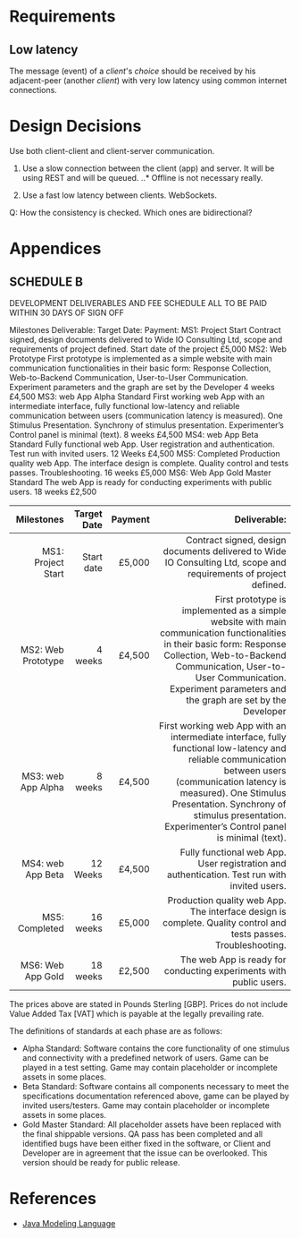Requirements
============

Low latency
-----------
The message (event) of a _client_'s *choice* should be received by his adjacent-peer (another _client_) with very low latency using common internet connections.

Design Decisions
================
Use both client-client and client-server communication.

1. Use a slow connection between the client (app) and server. It will be using REST and will be queued.
..* Offline is not necessary really.

2. Use a fast low latency between clients. WebSockets.

Q:
How the consistency is checked. 
Which ones are bidirectional?


Appendices
==========

SCHEDULE B
----------
DEVELOPMENT DELIVERABLES AND FEE SCHEDULE
ALL TO BE PAID WITHIN 30 DAYS OF SIGN OFF

Milestones
Deliverable:
Target Date:
Payment:
MS1: Project Start
Contract signed, design documents delivered to Wide IO Consulting Ltd, scope and requirements of project defined.
Start date of the project
£5,000
MS2: Web Prototype
First prototype is implemented as a simple website with main communication functionalities in their basic form: Response Collection, Web-to-Backend Communication, User-to-User Communication. Experiment parameters and the graph are set by the Developer
4 weeks
£4,500
MS3: web App Alpha Standard
First working web App with an intermediate interface, fully functional low-latency and reliable communication between users (communication latency is measured). One Stimulus Presentation. Synchrony of stimulus presentation. Experimenter’s Control panel is minimal (text).
8 weeks
£4,500
MS4: web App Beta Standard
Fully functional web App. User registration and authentication. Test run with invited users.
12 Weeks
£4,500
MS5: Completed
Production quality web App. The interface design is complete. Quality control and tests passes. Troubleshooting.
16 weeks
£5,000
MS6: Web App Gold Master Standard
The web App is ready for conducting experiments with public users.
18 weeks
£2,500


|Milestones         |Target Date     |Payment |                                                                         Deliverable: |
|------------------:|---------------:|-------:|-------------------------------------------------------------------------------------:|
|MS1: Project Start | Start date     | £5,000 | Contract signed, design documents delivered to Wide IO Consulting Ltd, scope and requirements of project defined.|
|MS2: Web Prototype | 4 weeks        | £4,500 | First prototype is implemented as a simple website with main communication functionalities in their basic form: Response Collection, Web-to-Backend Communication, User-to-User Communication. Experiment parameters and the graph are set by the Developer|
|MS3: web App Alpha | 8 weeks        | £4,500 | First working web App with an intermediate interface, fully functional low-latency and reliable communication between users (communication latency is measured). One Stimulus Presentation. Synchrony of stimulus presentation. Experimenter’s Control panel is minimal (text).|
|MS4: web App Beta  | 12 Weeks       | £4,500 | Fully functional web App. User registration and authentication. Test run with invited users.|
|MS5: Completed     | 16 weeks       | £5,000 | Production quality web App. The interface design is complete. Quality control and tests passes. Troubleshooting.|
|MS6: Web App Gold  | 18 weeks       | £2,500 | The web App is ready for conducting experiments with public users. |


The prices above are stated in Pounds Sterling [GBP].
Prices do not include Value Added Tax [VAT] which is payable at the legally prevailing rate.

The definitions of standards at each phase are as follows:
* Alpha Standard: Software contains the core functionality of one stimulus and connectivity with a predefined network of users. Game can be played in a test setting. Game may contain placeholder or incomplete assets in some places.
* Beta Standard: Software contains all components necessary to meet the specifications documentation referenced above, game can be played by invited users/testers. Game may contain placeholder or incomplete assets in some places.
* Gold Master Standard: All placeholder assets have been replaced with the final shippable versions. QA pass has been completed and all identified bugs have been either fixed in the software, or Client and Developer are in agreement that the issue can be overlooked. This version should be ready for public release.




References
==========
* [Java Modeling Language](http://en.wikipedia.org/wiki/Java_Modeling_Language)
